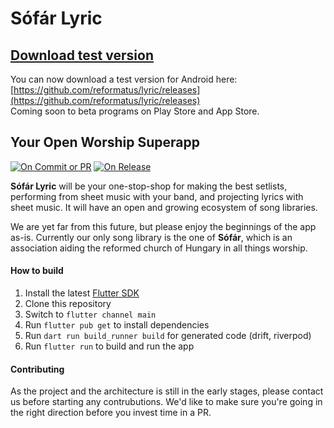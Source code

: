 # Sófár Lyric

## [Download test version](https://github.com/reformatus/lyric/releases)

You can now download a test version for Android here: [https://github.com/reformatus/lyric/releases](https://github.com/reformatus/lyric/releases) \
Coming soon to beta programs on Play Store and App Store.

## Your Open Worship Superapp

[![On Commit or PR](https://github.com/reformatus/lyric/actions/workflows/on-commit.yml/badge.svg)](https://github.com/reformatus/lyric/actions/workflows/on-commit.yml)
[![On Release](https://github.com/reformatus/lyric/actions/workflows/on-release.yml/badge.svg)](https://github.com/reformatus/lyric/actions/workflows/on-release.yml)

**Sófár Lyric** will be your one-stop-shop for making the best setlists, performing from sheet music with your band, and projecting lyrics with sheet music.
It will have an open and growing ecosystem of song libraries.

We are yet far from this future, but please enjoy the beginnings of the app as-is.
Currently our only song library is the one of **Sófár**, which is an association aiding the reformed church of Hungary in all things worship.

#### How to build

1. Install the latest [Flutter SDK](https://docs.flutter.dev/get-started/install)
2. Clone this repository
3. Switch to `flutter channel main`
4. Run `flutter pub get` to install dependencies
5. Run `dart run build_runner build` for generated code (drift, riverpod)
6. Run `flutter run` to build and run the app

#### Contributing

As the project and the architecture is still in the early stages, please contact us before starting any contrubutions.
We'd like to make sure you're going in the right direction before you invest time in a PR.
